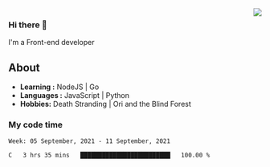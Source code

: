 <img align='right' src="https://github-readme-stats.vercel.app/api?username=strugglebak&show_icons=true">

### Hi there 👋

I'm a Front-end developer

## About

-  **Learning :** NodeJS | Go
-  **Languages :** JavaScript | Python
-  **Hobbies:** Death Stranding | Ori and the Blind Forest

### My code time

<!--START_SECTION:waka-->
```text
Week: 05 September, 2021 - 11 September, 2021

C   3 hrs 35 mins   █████████████████████████   100.00 % 
```
<!--END_SECTION:waka-->
